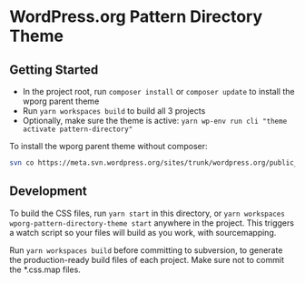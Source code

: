# WordPress.org Pattern Directory Theme


## Getting Started

* In the project root, run `composer install` or `composer update` to install the wporg parent theme
* Run `yarn workspaces build` to build all 3 projects
* Optionally, make sure the theme is active: `yarn wp-env run cli "theme activate pattern-directory"`


To install the wporg parent theme without composer:

```sh
svn co https://meta.svn.wordpress.org/sites/trunk/wordpress.org/public_html/wp-content/themes/pub/wporg path/to/wp-content/themes/wporg
```


## Development

To build the CSS files, run `yarn start` in this directory, or `yarn workspaces wporg-pattern-directory-theme start` anywhere in the project. This triggers a watch script so your files will build as you work, with sourcemapping.

Run `yarn workspaces build` before committing to subversion, to generate the production-ready build files of each project. Make sure not to commit the *.css.map files.
